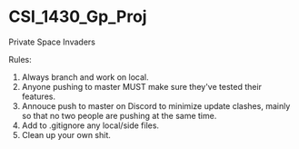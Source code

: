# CSI_1430_Gp_Proj
Private Space Invaders

Rules:

1. Always branch and work on local.
2. Anyone pushing to master MUST make sure they've tested their features.
3. Annouce push to master on Discord to minimize update clashes, mainly so that no two people are pushing at the same time.
4. Add to .gitignore any local/side files.
5. Clean up your own shit.
